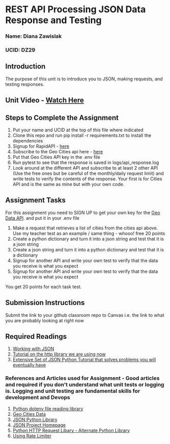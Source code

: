 # REST API Processing JSON Data Response and Testing

### Name: Diana Zawislak

### UCID: DZ29

## Introduction

The purpose of this unit is to introduce you to JSON, making requests, and testing responses.

## Unit Video - [Watch Here](https://youtu.be/xoU90Ga7guI)

## Steps to Complete the Assignment

1. Put your name and UCID at the top of this file where indicated
2. Clone this repo and run pip install -r requirements.txt to install the dependencies
3. Signup for RapidAPI - [here](https://rapidapi.com/auth/sign-up)
4. Subscribe to the Geo Cities api here - [here](https://rapidapi.com/wirefreethought/api/geodb-cities/)
5. Put that Geo Cities API key in the .env file
6. Run pytest to see that the response is saved in logs/api_response.log
7. Look around at the different API and subscribe to at least 2 other API (Use the free ones but be careful of the
   monthly/daily request limit) and write
   tests to verify the contents of the response. Your first is for Cities API and is the same as mine but with your own
   code.

## Assignment Tasks

For this assignment you need to SIGN UP to get your own key for
the [Geo Data API](https://rapidapi.com/wirefreethought/api/geodb-cities/). and put it in your .env file

1. Make a request that retrieves a list of cities from the cities api above.  Use my teacher test as an example / same thing -  whooo! free 20 points
2. Create a python dictionary and turn it into a json string and test that it is a json string
3. Create a json string and turn it into a python dictionary and test that it is a dictionary
4. Signup for another API and write your own test to verify that the data you receive is what you expect
5. Signup for another API and write your own test to verify that the data you receive is what you expect

You get 20 points for each task test.

## Submission Instructions
Submit the link to your github classroom repo to Canvas i.e. the link to what you are probably looking at right now
## Required Readings

1. [Working with JSON](https://www.geeksforgeeks.org/working-with-json-data-in-python/)
2. [Tutorial on the http library we are using now](https://www.askpython.com/python-modules/http-module)
3. [Extensive Set of JSON Python Tutorial that solves problems you will eventually have](https://pynative.com/python/json/)

### References and Articles used for Assignment - Good articles and required if you don't understand what unit tests or logging is. Logging and unit testing are fundamental skills for development and Devops

1. [Python dotenv file reading library](https://pypi.org/project/python-dotenv/)
2. [Geo Cities Data](https://rapidapi.com/wirefreethought/api/geodb-cities/)
3. [JSON Python Library](https://docs.python.org/3/library/json.html)
4. [JSON Project Homepage](https://www.json.org/json-en.html)
5. [Python HTTP Request Libary - Alternate Python Library](https://www.datacamp.com/tutorial/making-http-requests-in-python)
6. [Using Rate Limiter](https://akshayranganath.github.io/Rate-Limiting-With-Python/#:~:text=control%20the%20rate%20of%20requests,the%20limit%20are%20generally%20documented.)
